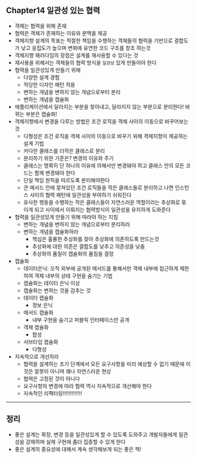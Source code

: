 ## Chapter14 일관성 있는 협력
- 객체는 협력을 위해 존재
- 협력은 객체가 존재하는 이유와 문맥을 제공
- 객체지향 설계의 목표는 적절한 책임을 수행하는 객체들의 협력을 기반으로 결합도가 낮고 응집도가 높으며 변화에 유연한 코드 구조를 창조 하는것
- 객체지향 패러다임의 장점은 설계를 재사용할 수 있다는 것
- 재사용을 위해서는 객체들의 협력 방식을 `일관성` 있게 만들어야 한다
- 협력을 일관성있게 만들기 위해
    - 다양한 설계 경험
    - 적당한 디자인 패턴 적용
    - 변하는 개념을 변하지 않는 개념으로부터 분리
    - 변하는 개념을 캡슐화
- 애플리케이션에서 달라지는 부분을 찾아내고, 달라지지 않는 부분으로 분리한다! 바뀌는 부분은 캡슐화!
- 객체지향에서 변경을 다루는 방법은 조건 로직을 객체 사이의 이동으로 바꾸어보는 것
    - 다형성은 조건 로직을 객체 사이의 이동으로 바꾸기 위해 객체지향이 제공하는 설계 기법
    - 커다란 클래스를 더작은 클래스로 분리
    - 분리하기 위한 기준은? 변경의 이유와 주기
    - 클래스는 명확히 단 하나의 이유에 의해서만 변경돼야 하고 클래스 안의 모든 코드는 함께 변경돼야 한다
    - 단일 책임 원칙을 따르도록 분리해야한다
    - 큰 메서드 안에 뭉쳐있던 조건 로직들을 작은 클래스들로 분리하고 나면 인스턴스 사이의 협력 패턴에 일관성을 부여하기 쉬워진다
    - 유사한 행동을 수행하는 작은 클래스들이 자연스러운 역할이라는 추상화로 묶이게 되고 사이에서 이뤄지는 협력방식이 일관성을 유지하게 도와준다
- 협력을 일관성있게 만들기 위해 따라야 하는 지침
    - 변하는 개념을 변하지 않는 개념으로부터 분리하라
    - 변하는 개념을 캡슐화하라
        - 핵심은 훌륭한 추상화를 찾아 추상화에 의존하도록 만드는것
        - 추상화에 대한 의존은 결합도를 낮추고 의존성을 낮춤
        - 추상화의 품질이 캡슐화의 품질을 결정
- 캡슐화
    - 데이터은닉: 오직 외부에 공개된 메서드를 통해서만 객체 내부에 접근하게 제한하여 객체 내부의 상태 구현을 숨기는 기법
    - 캡슐화는 데이터 은닉 이상
    - 캡슐화는 변하는 것을 감추는 것
    - 데이터 캡슐화
        - 정보 은닉
    - 메서드 캡슐화
        - 내부 구현을 숨기고 퍼블릭 인터페이스만 공개
    - 객체 캡슐화
        - 합성
    - 서브타입 캡슐화
        - 다형성
- 지속적으로 개선하라
    - 협력을 설계하는 초기 단계에서 모든 요구사항을 미리 예상할 수 없기 때문에 이것은 잘못이 아니며 꽤나 자연스러운 현상
    - 협력은 고정된 것이 아니다
    - 요구사항의 변경에 따라 협력 역시 지속적으로 개선해야 한다
    - 지속적인 리팩터링!!!!!!!!!!!!!

---

## 정리
- 좋은 설계는 확장, 변경 등을 일관성있게 할 수 있도록 도와주고 개발자들에게 일관성을 강제하며 실제 구현에 좀더 집중할 수 있게 한다
- 좋은 설계의 중요성에 대해서 계속 생각해보게 되는 좋은 책!
